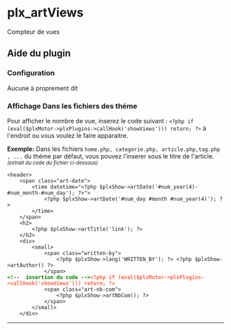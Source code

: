 # plx_artViews
Compteur de vues
<div id="help">
<h2>Aide du plugin</h2>
	
<h3>Configuration</h3>
<p>Aucune à proprement dit</p>
<h3>Affichage Dans les fichiers des  théme</h3>
<p>Pour afficher le nombre de vue, inserez le code suivant :
<code>&lt;?php if (eval($plxMotor->plxPlugins->callHook('showViews'))) return; ?></code> à l'endroit ou vous voulez le faire apparaitre.</p>
<p><b>Exemple:</b> Dans les fichiers <code>home.php, categorie.php, article.php,tag.php , ...</code> du théme par défaut, vous pouvez l'inserer sous le titre de l'article.<small><i>(extrait du code du fichier ci-dessous)</i></small>
<pre><code>&lt;header>
	&lt;span class="art-date">
		&lt;time datetime="&lt;?php $plxShow->artDate('#num_year(4)-#num_month-#num_day'); ?>">
			&lt;?php $plxShow->artDate('#num_day #month #num_year(4)'); ?>
		&lt;/time>
	&lt;/span>
	&lt;h2>
		&lt;?php $plxShow->artTitle('link'); ?>
	&lt;/h2>
	&lt;div>
		&lt;small>
			&lt;span class="written-by">
				&lt;?php $plxShow->lang('WRITTEN_BY'); ?> &lt;?php $plxShow->artAuthor() ?>
			&lt;/span>
<b style="color:green">&lt;!--  insertion du code --></b><b style="color:tomato">&lt;?php if (eval($plxMotor->plxPlugins->callHook('showViews'))) return; ?></b>
			&lt;span class="art-nb-com">
				&lt;?php $plxShow->artNbCom(); ?>
			&lt;/span>
		&lt;/small>
	&lt;/div></code></pre></p>

<hr></div>

